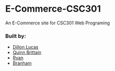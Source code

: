 # E-Commerce-CSC301

An E-Commerce site for CSC301 Web Programing

### Built by:
- [Dillon Lucas](https://github.com/lucasd23)
- [Quinn Brittain](https://github.com/quinn-brittain)
- [Ryan](#)
- [Branham](#)
